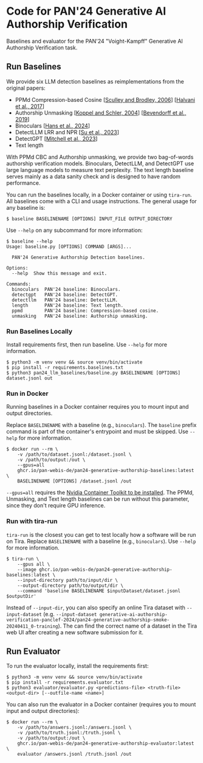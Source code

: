 # Code for PAN'24 Generative AI Authorship Verification

Baselines and evaluator for the PAN'24 "Voight-Kampff" Generative AI Authorship Verification task.

## Run Baselines

We provide six LLM detection baselines as reimplementations from the original papers:

- PPMd Compression-based Cosine [[Sculley and Brodley, 2006](https://ieeexplore.ieee.org/abstract/document/1607268)] [[Halvani et al., 2017](https://dl.acm.org/doi/abs/10.1145/3098954.3104050)]
- Authorship Unmasking [[Koppel and Schler, 2004](https://dl.acm.org/doi/abs/10.1145/1015330.1015448)] [[Bevendorff et al., 2019](https://aclanthology.org/N19-1068/)]
- Binoculars [[Hans et al., 2024](https://arxiv.org/abs/2401.12070)]
- DetectLLM LRR and NPR [[Su et al., 2023](https://arxiv.org/abs/2306.05540)]
- DetectGPT [[Mitchell et al., 2023](https://arxiv.org/abs/2301.11305)]
- Text length

With PPMd CBC and Authorship unmasking, we provide two bag-of-words authorship verification models. Binoculars, DetectLLM, and DetectGPT use large language models to measure text perplexity. The text length baseline serves mainly as a data sanity check and is designed to have random performance.

You can run the baselines locally, in a Docker container or using `tira-run`. All baselines come with a CLI and usage instructions. The general usage for any baseline is:

```console
$ baseline BASELINENAME [OPTIONS] INPUT_FILE OUTPUT_DIRECTORY
```

Use `--help` on any subcommand for more information:

```console
$ baseline --help
Usage: baseline.py [OPTIONS] COMMAND [ARGS]...

  PAN'24 Generative Authorship Detection baselines.

Options:
  --help  Show this message and exit.

Commands:
  binoculars  PAN'24 baseline: Binoculars.
  detectgpt   PAN'24 baseline: DetectGPT.
  detectllm   PAN'24 baseline: DetectLLM.
  length      PAN'24 baseline: Text length.
  ppmd        PAN'24 baseline: Compression-based cosine.
  unmasking   PAN'24 baseline: Authorship unmasking.
```

### Run Baselines Locally

Install requirements first, then run baseline. Use `--help` for more information.

```console
$ python3 -m venv venv && source venv/bin/activate
$ pip install -r requirements.baselines.txt
$ python3 pan24_llm_baselines/baseline.py BASELINENAME [OPTIONS] dataset.jsonl out
```

### Run in Docker

Running baselines in a Docker container requires you to mount input and output directories.

Replace `BASELINENAME` with a baseline (e.g., `binoculars`). The `baseline` prefix command is part of the container's entrypoint and must be skipped. Use `--help` for more information.

```console
$ docker run --rm \
    -v /path/to/dataset.jsonl:/dataset.jsonl \
    -v /path/to/output:/out \
    --gpus=all
    ghcr.io/pan-webis-de/pan24-generative-authorship-baselines:latest \
    BASELINENAME [OPTIONS] /dataset.jsonl /out
```

`--gpus=all` requires the [Nvidia Container Toolkit to be installed](https://docs.nvidia.com/datacenter/cloud-native/container-toolkit/latest/install-guide.html). The PPMd, Unmasking, and Text length baselines can be run without this parameter, since they don't require GPU inference.

### Run with tira-run

`tira-run` is the closest you can get to test locally how a software will be run on Tira. Replace `BASELINENAME` with a baseline (e.g., `binoculars`). Use `--help` for more information.

```console
$ tira-run \
    --gpus all \
    --image ghcr.io/pan-webis-de/pan24-generative-authorship-baselines:latest \
    --input-directory path/to/input/dir \
    --output-directory path/to/output/dir \
    --command 'baseline BASELINENAME $inputDataset/dataset.jsonl $outputDir'
```

Instead of `--input-dir`, you can also specify an online Tira dataset with `--input-dataset` (e.g. `--input-dataset generative-ai-authorship-verification-panclef-2024/pan24-generative-authorship-smoke-20240411_0-training`). The can find the correct name of a dataset in the Tira web UI after creating a new software submission for it.


## Run Evaluator

To run the evaluator locally, install the requirements first:

```console
$ python3 -m venv venv && source venv/bin/activate
$ pip install -r requirements.evaluator.txt
$ python3 evaluator/evaluator.py <predictions-file> <truth-file> <output-dir> [--outfile-name <name>]
```

You can also run the evaluator in a Docker container (requires you to mount input and output directories):

```console
$ docker run --rm \
    -v /path/to/answers.jsonl:/answers.jsonl \
    -v /path/to/truth.jsonl:/truth.jsonl \
    -v /path/to/output:/out \
    ghcr.io/pan-webis-de/pan24-generative-authorship-evaluator:latest \
    evaluator /answers.jsonl /truth.jsonl /out
```
